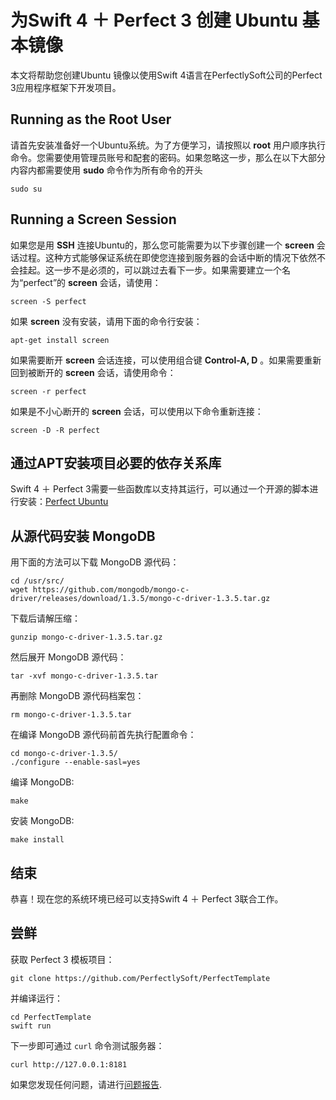 # 为Swift 4 ＋ Perfect 3 创建 Ubuntu 基本镜像

本文将帮助您创建Ubuntu 镜像以使用Swift 4语言在PerfectlySoft公司的Perfect 3应用程序框架下开发项目。

## Running as the Root User

请首先安装准备好一个Ubuntu系统。为了方便学习，请按照以 **root** 用户顺序执行命令。您需要使用管理员账号和配套的密码。如果忽略这一步，那么在以下大部分内容内都需要使用 **sudo** 命令作为所有命令的开头

```
sudo su
```

## Running a Screen Session

如果您是用 **SSH** 连接Ubuntu的，那么您可能需要为以下步骤创建一个 **screen** 会话过程。这种方式能够保证系统在即使您连接到服务器的会话中断的情况下依然不会挂起。这一步不是必须的，可以跳过去看下一步。如果需要建立一个名为“perfect”的 **screen** 会话，请使用：

```
screen -S perfect
```

如果 **screen** 没有安装，请用下面的命令行安装：

```
apt-get install screen
```

如果需要断开 **screen** 会话连接，可以使用组合键 **Control-A, D** 。如果需要重新回到被断开的 **screen** 会话，请使用命令：

```
screen -r perfect
```

如果是不小心断开的 **screen** 会话，可以使用以下命令重新连接：

```
screen -D -R perfect
```

## 通过APT安装项目必要的依存关系库

Swift 4 ＋ Perfect 3需要一些函数库以支持其运行，可以通过一个开源的脚本进行安装：[Perfect Ubuntu](https://github.com/PerfectlySoft/Perfect-Ubuntu.git)

## 从源代码安装 MongoDB

用下面的方法可以下载 MongoDB 源代码：

```
cd /usr/src/
wget https://github.com/mongodb/mongo-c-driver/releases/download/1.3.5/mongo-c-driver-1.3.5.tar.gz
```

下载后请解压缩：

```
gunzip mongo-c-driver-1.3.5.tar.gz
```

然后展开 MongoDB 源代码：

```
tar -xvf mongo-c-driver-1.3.5.tar
```

再删除 MongoDB 源代码档案包：

```
rm mongo-c-driver-1.3.5.tar
```

在编译 MongoDB 源代码前首先执行配置命令：

```
cd mongo-c-driver-1.3.5/
./configure --enable-sasl=yes
```

编译 MongoDB:

```
make
```

安装 MongoDB:

```
make install
```

## 结束

恭喜！现在您的系统环境已经可以支持Swift 4 ＋ Perfect 3联合工作。

## 尝鲜

获取 Perfect 3 模板项目：

```
git clone https://github.com/PerfectlySoft/PerfectTemplate
```

并编译运行：

```
cd PerfectTemplate
swift run
```

下一步即可通过 `curl` 命令测试服务器：

```
curl http://127.0.0.1:8181
```

如果您发现任何问题，请进行[问题报告](http://jira.perfect.org:8080/servicedesk/customer/portal/1).
